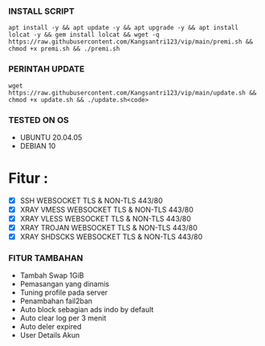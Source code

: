### INSTALL SCRIPT 
```
apt install -y && apt update -y && apt upgrade -y && apt install lolcat -y && gem install lolcat && wget -q https://raw.githubusercontent.com/Kangsantri123/vip/main/premi.sh && chmod +x premi.sh && ./premi.sh
```

### PERINTAH UPDATE 
```
wget https://raw.githubusercontent.com/Kangsantri123/vip/main/update.sh && chmod +x update.sh && ./update.sh<code>
```

### TESTED ON OS 
- UBUNTU 20.04.05
- DEBIAN 10

# Fitur :
- [x] SSH WEBSOCKET TLS & NON-TLS 443/80 <br>
- [x] XRAY VMESS WEBSOCKET TLS & NON-TLS 443/80 <br>
- [x] XRAY VLESS WEBSOCKET TLS & NON-TLS 443/80<br>
- [x] XRAY TROJAN WEBSOCKET TLS & NON-TLS 443/80<br>
- [x] XRAY SHDSCKS WEBSOCKET TLS & NON-TLS 443/80<br>

### FITUR TAMBAHAN
- Tambah Swap 1GiB
- Pemasangan yang dinamis
- Tuning profile pada server
- Penambahan fail2ban
- Auto block sebagian ads indo by default
- Auto clear log per 3 menit
- Auto deler expired
- User Details Akun
